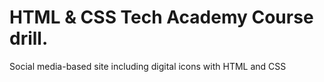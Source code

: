 # HTML & CSS Tech Academy Course drill.

Social media-based site including digital icons with HTML and CSS
